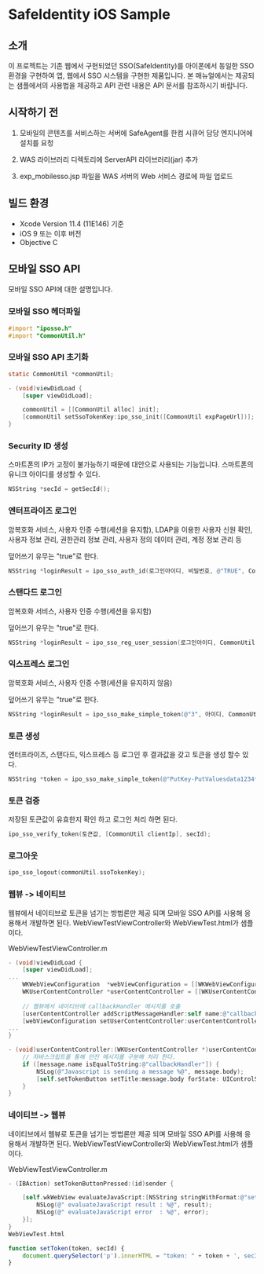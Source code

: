 # SafeIdentity iOS Sample

## 소개

이 프로젝트는 기존 웹에서 구현되었던 SSO(SafeIdentity)를 아이폰에서 동일한 SSO 환경을 구현하여 앱, 웹에서 SSO 시스템을 구현한 제품입니다. 본 매뉴얼에서는 제공되는 샘플에서의 사용법을 제공하고 API 관련 내용은 API 문서를 참조하시기 바랍니다.

## 시작하기 전

1. 모바일의 콘텐츠를 서비스하는 서버에 SafeAgent를 한컴 시큐어 담당 엔지니어에 설치를 요청

2. WAS 라이브러리 디렉토리에 ServerAPI 라이브러리(jar) 추가

3. exp_mobilesso.jsp 파일을 WAS 서버의 Web 서비스 경로에 파일 업로드

## 빌드 환경

- Xcode Version 11.4 (11E146) 기준
- iOS 9 또는 이후 버전
- Objective C

## 모바일 SSO API

모바일 SSO API에 대한 설명입니다.

### 모바일 SSO 헤더파일

```objectivec
#import "iposso.h"
#import "CommonUtil.h"
```

### 모바일 SSO API 초기화

```objectivec
static CommonUtil *commonUtil;

- (void)viewDidLoad {
    [super viewDidLoad];

    commonUtil = [[CommonUtil alloc] init];
    [commonUtil setSsoTokenKey:ipo_sso_init([CommonUtil expPageUrl])];
}
```

### Security ID 생성

스마트폰의 IP가 고정이 불가능하기 때문에 대안으로 사용되는 기능입니다. 스마트폰의 유니크 아이디를 생성할 수 있다.

```objectivec
NSString *secId = getSecId();
```

### 엔터프라이즈 로그인

암복호화 서비스, 사용자 인증 수행(세션을 유지함), LDAP을 이용한 사용자 신원 확인, 사용자 정보 관리, 권한관리 정보 관리, 사용자 정의 데이터 관리, 계정 정보 관리 등

덮어쓰기 유무는 "true"로 한다.

```objectivec
NSString *loginResult = ipo_sso_auth_id(로그인아이디, 비밀번호, @"TRUE", CommonUtil.clientIp, secId);
```

### 스탠다드 로그인

암복호화 서비스, 사용자 인증 수행(세션을 유지함)

덮어쓰기 유무는 "true"로 한다.

```objectivec
NSString *loginResult = ipo_sso_reg_user_session(로그인아이디, CommonUtil.clientIp, @"TRUE", secId);
```

### 익스프레스 로그인

암복호화 서비스, 사용자 인증 수행(세션을 유지하지 않음)

덮어쓰기 유무는 "true"로 한다.

```objectivec
NSString *loginResult = ipo_sso_make_simple_token(@"3", 아이디, CommonUtil.clientIp, secId);
```

### 토큰 생성

엔터프라이즈, 스탠다드, 익스프레스 등 로그인 후 결과값을 갖고 토큰을 생성 할수 있다.

```objectivec
NSString *token = ipo_sso_make_simple_token(@"PutKey-PutValuesdata1234*", loginResult, CommonUtil.clientIp, secId);
```

### 토큰 검증

저장된 토큰값이 유효한지 확인 하고 로그인 처리 하면 된다.

```objectivec
ipo_sso_verify_token(토큰값, [CommonUtil clientIp], secId);
```

### 로그아웃

```objectivec
ipo_sso_logout(commonUtil.ssoTokenKey);
```

### 웹뷰 -> 네이티브

웹뷰에서 네이티브로 토큰을 넘기는 방법론만 제공 되며 모바일 SSO API를 사용해 응용해서 개발하면 된다. WebViewTestViewController와 WebViewTest.html가 샘플이다.



WebViewTestViewController.m

```objectivec
- (void)viewDidLoad {
    [super viewDidLoad];
...
    WKWebViewConfiguration  *webViewConfiguration = [[WKWebViewConfiguration alloc]init];
    WKUserContentController *userContentController = [[WKUserContentController alloc]init];
    
    // 웹뷰에서 네이티브에 callbackHandler 메시지를 호출
    [userContentController addScriptMessageHandler:self name:@"callbackHandler"];
    [webViewConfiguration setUserContentController:userContentController];
...
}

- (void)userContentController:(WKUserContentController *)userContentController didReceiveScriptMessage:(WKScriptMessage *)message {
    // 자바스크립트를 통해 던진 메시지를 구분해 처리 한다.
    if ([message.name isEqualToString:@"callbackHandler"]) {
        NSLog(@"Javascript is sending a message %@", message.body);
        [self.setTokenButton setTitle:message.body forState: UIControlStateNormal];
    }
}
```

### 네이티브 -> 웹뷰

네이티브에서 웹뷰로 토큰을 넘기는 방법론만 제공 되며 모바일 SSO API를 사용해 응용해서 개발하면 된다. WebViewTestViewController와 WebViewTest.html가 샘플이다.



WebViewTestViewController.m

```objectivec
- (IBAction) setTokenButtonPressed:(id)sender {

    [self.wkWebView evaluateJavaScript:[NSString stringWithFormat:@"setToken('%@', '%@')", token, getSecId()] completionHandler:^(NSString *result, NSError *error) {
        NSLog(@" evaluateJavaScript result : %@", result);
        NSLog(@" evaluateJavaScript error  : %@", error);
    }];
}
WebViewTest.html
```

```javascript
function setToken(token, secId) {
    document.querySelector('p').innerHTML = "token: " + token + ', secId: ' + secId;
}
```








